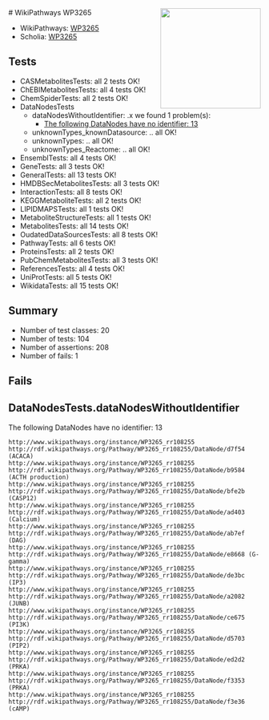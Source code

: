<img style="float: right; width: 200px" src="https://upload.wikimedia.org/wikipedia/commons/thumb/8/83/Wplogo_with_text_500.png/640px-Wplogo_with_text_500.png" />
# WikiPathways WP3265

* WikiPathways: [WP3265](https://wikipathways.org/pathways/WP3265)
* Scholia: [WP3265](https://scholia.toolforge.org/wikipathways/WP3265)
## Tests
* CASMetabolitesTests: all 2 tests OK!
* ChEBIMetabolitesTests: all 4 tests OK!
* ChemSpiderTests: all 2 tests OK!
* DataNodesTests
    * dataNodesWithoutIdentifier: .x we found 1 problem(s):
        * [The following DataNodes have no identifier: 13](#8792c493)
    * unknownTypes_knownDatasource: .. all OK!
    * unknownTypes: .. all OK!
    * unknownTypes_Reactome: .. all OK!
* EnsemblTests: all 4 tests OK!
* GeneTests: all 3 tests OK!
* GeneralTests: all 13 tests OK!
* HMDBSecMetabolitesTests: all 3 tests OK!
* InteractionTests: all 8 tests OK!
* KEGGMetaboliteTests: all 2 tests OK!
* LIPIDMAPSTests: all 1 tests OK!
* MetaboliteStructureTests: all 1 tests OK!
* MetabolitesTests: all 14 tests OK!
* OudatedDataSourcesTests: all 8 tests OK!
* PathwayTests: all 6 tests OK!
* ProteinsTests: all 2 tests OK!
* PubChemMetabolitesTests: all 3 tests OK!
* ReferencesTests: all 4 tests OK!
* UniProtTests: all 5 tests OK!
* WikidataTests: all 15 tests OK!


## Summary

* Number of test classes: 20
* Number of tests: 104
* Number of assertions: 208
* Number of fails: 1

## Fails

<a name="8792c493" />

## DataNodesTests.dataNodesWithoutIdentifier

The following DataNodes have no identifier: 13
```
http://www.wikipathways.org/instance/WP3265_rr108255 http://rdf.wikipathways.org/Pathway/WP3265_rr108255/DataNode/d7f54 (ACACA)
http://www.wikipathways.org/instance/WP3265_rr108255 http://rdf.wikipathways.org/Pathway/WP3265_rr108255/DataNode/b9584 (ACTH production)
http://www.wikipathways.org/instance/WP3265_rr108255 http://rdf.wikipathways.org/Pathway/WP3265_rr108255/DataNode/bfe2b (CASP12)
http://www.wikipathways.org/instance/WP3265_rr108255 http://rdf.wikipathways.org/Pathway/WP3265_rr108255/DataNode/ad403 (Calcium)
http://www.wikipathways.org/instance/WP3265_rr108255 http://rdf.wikipathways.org/Pathway/WP3265_rr108255/DataNode/ab7ef (DAG)
http://www.wikipathways.org/instance/WP3265_rr108255 http://rdf.wikipathways.org/Pathway/WP3265_rr108255/DataNode/e8668 (G-gamma)
http://www.wikipathways.org/instance/WP3265_rr108255 http://rdf.wikipathways.org/Pathway/WP3265_rr108255/DataNode/de3bc (IP3)
http://www.wikipathways.org/instance/WP3265_rr108255 http://rdf.wikipathways.org/Pathway/WP3265_rr108255/DataNode/a2082 (JUNB)
http://www.wikipathways.org/instance/WP3265_rr108255 http://rdf.wikipathways.org/Pathway/WP3265_rr108255/DataNode/ce675 (PI3K)
http://www.wikipathways.org/instance/WP3265_rr108255 http://rdf.wikipathways.org/Pathway/WP3265_rr108255/DataNode/d5703 (PIP2)
http://www.wikipathways.org/instance/WP3265_rr108255 http://rdf.wikipathways.org/Pathway/WP3265_rr108255/DataNode/ed2d2 (PRKA)
http://www.wikipathways.org/instance/WP3265_rr108255 http://rdf.wikipathways.org/Pathway/WP3265_rr108255/DataNode/f3353 (PRKA)
http://www.wikipathways.org/instance/WP3265_rr108255 http://rdf.wikipathways.org/Pathway/WP3265_rr108255/DataNode/f3e36 (cAMP)
```

